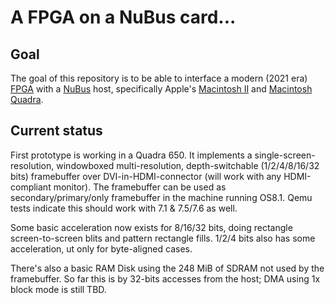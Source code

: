 # A FPGA on a NuBus card...

## Goal

The goal of this repository is to be able to interface a modern (2021 era) [FPGA](https://en.wikipedia.org/wiki/Field-programmable_gate_array) with a [NuBus](https://en.wikipedia.org/wiki/NuBus) host, specifically Apple's [Macintosh II](https://en.wikipedia.org/wiki/Macintosh_II_family) and [Macintosh Quadra](https://en.wikipedia.org/wiki/Macintosh_Quadra).

## Current status

First prototype is working in a Quadra 650. It implements a single-screen-resolution, windowboxed multi-resolution, depth-switchable (1/2/4/8/16/32 bits) framebuffer over DVI-in-HDMI-connector (will work with any HDMI-compliant monitor). The framebuffer can be used as secondary/primary/only framebuffer in the machine running OS8.1. Qemu tests indicate this should work with 7.1 & 7.5/7.6 as well.

Some basic acceleration now exists for 8/16/32 bits, doing rectangle screen-to-screen blits and pattern rectangle fills. 1/2/4 bits also has some acceleration, ut only for byte-aligned cases.

There's also a basic RAM Disk using the 248 MiB of SDRAM not used by the framebuffer. So far this is by 32-bits accesses from the host; DMA using 1x block mode is still TBD.